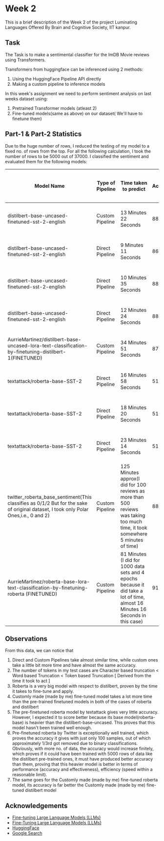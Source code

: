 
# Week 2

 This is a brief description of the Week 2 of the project Luminating Languages Offered By Brain and Cognitive Society, IIT kanpur.


## Task
The Task is to make a sentimental classifier for the ImDB Movie reviews using Transformers.

Transformers from huggingface can be inferenced using 2 methods:

1. Using the HuggingFace Pipeline API directly 
2. Making a custom pipeline to inference models 

In this week's assignment we need to perform sentiment analysis on last weeks dataset using:
1. Pretrained Transformer models (atleast 2)
2. Fine-tuned models(same as above) on our dataset( We'll have to finetune them)

## Part-1 & Part-2 Statistics
Due to the huge number of rows, I reduced the testing of my model to a fixed no. of rows from the top. For all the following calculation, I took the number of rows to be 5000 out of 37000.
I classified the sentiment and evaluated them for the following models:



| Model Name                  | Type of Pipeline | Time taken to predict | Accuracy | Truncation of reviews(If any) | Time to train finetune the models |
| --------------------- | ----------- | -------------- | -------------- | -------------- | -------------- |
| distilbert-base-uncased-finetuned-sst-2-english     | Custom Pipeline      | 13 Minutes 22 Seconds            |     88.94%         | Token-Based Truncation till 512 Tokens |
| distilbert-base-uncased-finetuned-sst-2-english      | Direct Pipeline      | 9 Minutes 11 Seconds            |     86.9%         | Character-Based Truncation till 1000 Characters |
| distilbert-base-uncased-finetuned-sst-2-english      | Direct Pipeline      | 10 Minutes 35 Seconds            |     88.38%         | Word-Based Truncation till 270 Words| 
| distilbert-base-uncased-finetuned-sst-2-english      | Direct Pipeline      | 12 Minutes 24 Seconds            |     88.86%         | Token-Based Truncation till 470 Tokens|
| AurrieMartinez/distilbert-base-uncased-lora-text-classification-by-finetuning-distilbert-1(FINETUNED)      | Custom Pipeline      | 34 Minutes 51 Seconds            |     87.04%         | Token-Based Truncation till 512 Tokens| 7 Minutes 53 seconds |
| textattack/roberta-base-SST-2      | Direct Pipeline      | 16 Minutes 58 Seconds            |     51.6%         | Character-Based Truncation till 1000 Characters |
| textattack/roberta-base-SST-2      | Direct Pipeline      | 18 Minutes 20 Seconds            |     51.6%         | Word-Based Truncation till 270 Words| 
| textattack/roberta-base-SST-2      | Direct Pipeline      | 23 Minutes 14 Seconds            |     51.6%         | Token-Based Truncation till 460 Tokens|
| twitter_roberta_base_sentiment(This classifies as 0/1/2 But for the sake of original dataset, I took only Polar Ones,i.e., 0 and 2)      | Custom Pipeline      | 125 Minutes approx(I did for 100 reviews as more than 500 reviews was taking too much time, it took somewhere 5 minutes of time)            |     88.6%         | Token-Based Truncation till 512 Tokens|
| AurrieMartinez/roberta-base-lora-text-classification-by-finetuning-roberta (FINETUNED)      | Custom Pipeline      | 81 Minutes (I did for 1000 data sets and 4 epochs because it did take a lot of time, almost 16 Minutes 16 Seconds in this case)            |     91.6%         | Token-Based Truncation till 512 Tokens| 14 Minutes 45 Seconds

## Observations
From this data, we can notice that 
1. Direct and Custom Pipelines take almost similar time, while custom ones take a little bit more time and have almost the same accuracy.
2. The number of tokens in my test cases are Character based truncation < Word based Truncation < Token based Truncation [ Derived from the time it took to act ]
3. Roberta is a very big model with respect to distilbert, proven by the time it takes to fine-tune and apply.
4. Customly made (made by me) fine-tuned model takes a lot more time than the pre-trained finetuned models in both of the cases of roberta and distilbert
5. The pre-finetuned roberta model by textattack gives very little accuracy. However, I expected it to score better because its base model(roberta-base) is heavier than the distilbert-base-uncased. This proves that this model hasn't been trained well enough.
6. Pre-finetuned roberta by Twitter is exceptionally well trained, which proves the accuracy it gives with just only 100 samples, out of which approximately 1/3rd got removed due to binary classifications. Obviously, with more no. of data, the accuracy would increase finitely, which proves if it could have been trained with 5000 rows of data like the distilbert pre-trained ones, it must have produced better accuracy than them, proving that this heavier model is better in terms of performance (accuracy and effectiveness), efficiency (speed within a reasonable limit).
7. The same goes for the Customly made (made by me) fine-tuned roberta model, its accuracy is far better the Customly made (made by me) fine-tuned distilbert model

## Acknowledgements

 - [Fine-tuning Large Language Models (LLMs)](https://www.youtube.com/watch?v=eC6Hd1hFvos&ab_channel=ShawTalebi)
 - [Fine-Tuning Large Language Models (LLMs)](https://towardsdatascience.com/fine-tuning-large-language-models-llms-23473d763b91)
 - [HuggingFace](https://huggingface.co/)
 - [Google Search](https://www.google.com/)
